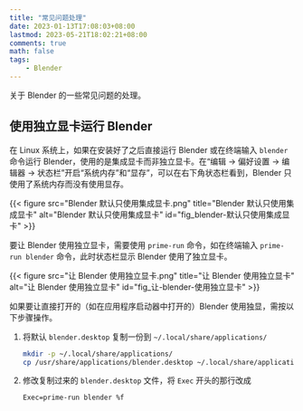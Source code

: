 ```yaml
---
title: "常见问题处理"
date: 2023-01-13T17:08:03+08:00
lastmod: 2023-05-21T18:02:21+08:00
comments: true
math: false
tags:
    - Blender
---
```


关于 Blender 的一些常见问题的处理。

<!--more-->

## 使用独立显卡运行 Blender

在 Linux 系统上，如果在安装好了之后直接运行 Blender 或在终端输入 `blender` 命令运行 Blender，使用的是集成显卡而非独立显卡。在“编辑 → 偏好设置 → 编辑器 → 状态栏”开启“系统内存”和“显存”，可以在右下角状态栏看到，Blender 只使用了系统内存而没有使用显存。

{{< figure src="Blender 默认只使用集成显卡.png" title="Blender 默认只使用集成显卡" alt="Blender 默认只使用集成显卡" id="fig_blender-默认只使用集成显卡" >}}

要让 Blender 使用独立显卡，需要使用 `prime-run` 命令，如在终端输入 `prime-run blender` 命令，此时状态栏显示 Blender 使用了独立显卡。

{{< figure src="让 Blender 使用独立显卡.png" title="让 Blender 使用独立显卡" alt="让 Blender 使用独立显卡" id="fig_让-blender-使用独立显卡" >}}

如果要让直接打开的（如在应用程序启动器中打开的）Blender 使用独显，需按以下步骤操作。

1. 将默认 `blender.desktop` 复制一份到 `~/.local/share/applications/`
    ```bash
    mkdir -p ~/.local/share/applications/
    cp /usr/share/applications/blender.desktop ~/.local/share/applications/
    ```
2. 修改复制过来的 `blender.desktop` 文件，将 `Exec` 开头的那行改成
    ```desktop
    Exec=prime-run blender %f
    ```
